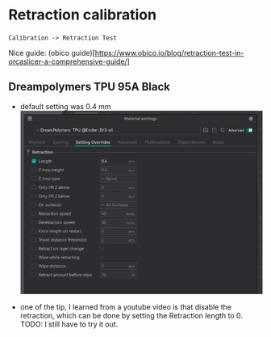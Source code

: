 # Retraction calibration

`Calibration -> Retraction Test`


Nice guide: 
(obico guide)[https://www.obico.io/blog/retraction-test-in-orcaslicer-a-comprehensive-guide/]


## Dreampolymers TPU 95A Black

- default setting was 0.4 mm
![Setting OVerride- Retraction Length](image-6.png)

- one of the tip, I learned from a youtube video is that
 disable the retraction, which can be done by setting the 
 Retraction length to 0.
 TODO: I still have to try it out.
 
